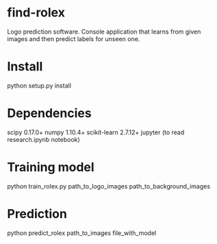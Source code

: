 # find-rolex
Logo prediction software. Console application that learns from given images and then predict labels for unseen one.

# Install
python setup.py install

# Dependencies
scipy 0.17.0+
numpy 1.10.4+
scikit-learn 2.7.12+
jupyter (to read research.ipynb notebook)

# Training model
python train_rolex.py path_to_logo_images path_to_background_images

# Prediction
python predict_rolex path_to_images file_with_model
